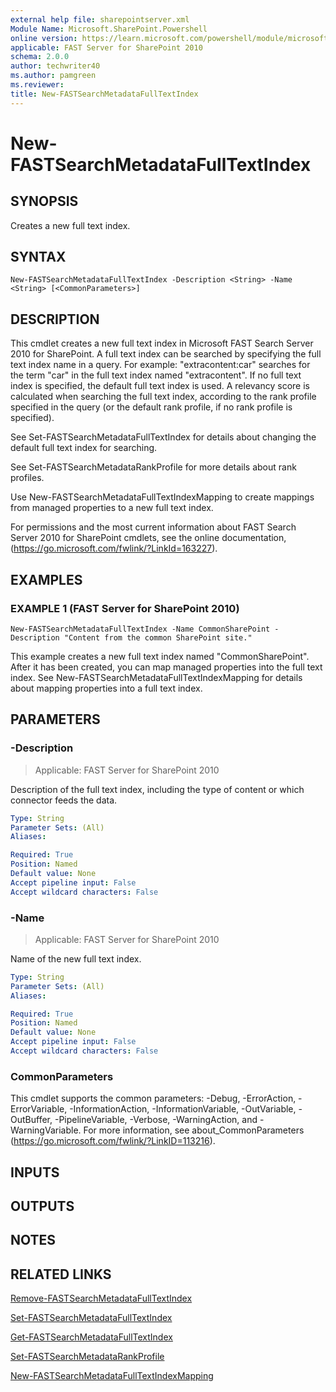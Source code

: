 ```yaml
---
external help file: sharepointserver.xml
Module Name: Microsoft.SharePoint.Powershell
online version: https://learn.microsoft.com/powershell/module/microsoft.sharepoint.powershell/new-fastsearchmetadatafulltextindex
applicable: FAST Server for SharePoint 2010
schema: 2.0.0
author: techwriter40
ms.author: pamgreen
ms.reviewer:
title: New-FASTSearchMetadataFullTextIndex
---
```


# New-FASTSearchMetadataFullTextIndex

## SYNOPSIS
Creates a new full text index.

## SYNTAX

```
New-FASTSearchMetadataFullTextIndex -Description <String> -Name <String> [<CommonParameters>]
```

## DESCRIPTION
This cmdlet creates a new full text index in Microsoft FAST Search Server 2010 for SharePoint.
A full text index can be searched by specifying the full text index name in a query.
For example: "extracontent:car" searches for the term "car" in the full text index named "extracontent".
If no full text index is specified, the default full text index is used.
A relevancy score is calculated when searching the full text index, according to the rank profile specified in the query (or the default rank profile, if no rank profile is specified).

See Set-FASTSearchMetadataFullTextIndex for details about changing the default full text index for searching.

See Set-FASTSearchMetadataRankProfile for more details about rank profiles.

Use New-FASTSearchMetadataFullTextIndexMapping to create mappings from managed properties to a new full text index.

For permissions and the most current information about FAST Search Server 2010 for SharePoint cmdlets, see the online documentation, (https://go.microsoft.com/fwlink/?LinkId=163227).

## EXAMPLES

### EXAMPLE 1 (FAST Server for SharePoint 2010)
```
New-FASTSearchMetadataFullTextIndex -Name CommonSharePoint -Description "Content from the common SharePoint site."
```

This example creates a new full text index named "CommonSharePoint".
After it has been created, you can map managed properties into the full text index.
See New-FASTSearchMetadataFullTextIndexMapping for details about mapping properties into a full text index.

## PARAMETERS

### -Description

> Applicable: FAST Server for SharePoint 2010

Description of the full text index, including the type of content or which connector feeds the data.

```yaml
Type: String
Parameter Sets: (All)
Aliases:

Required: True
Position: Named
Default value: None
Accept pipeline input: False
Accept wildcard characters: False
```

### -Name

> Applicable: FAST Server for SharePoint 2010

Name of the new full text index.

```yaml
Type: String
Parameter Sets: (All)
Aliases:

Required: True
Position: Named
Default value: None
Accept pipeline input: False
Accept wildcard characters: False
```

### CommonParameters
This cmdlet supports the common parameters: -Debug, -ErrorAction, -ErrorVariable, -InformationAction, -InformationVariable, -OutVariable, -OutBuffer, -PipelineVariable, -Verbose, -WarningAction, and -WarningVariable. For more information, see about_CommonParameters (https://go.microsoft.com/fwlink/?LinkID=113216).

## INPUTS

## OUTPUTS

## NOTES

## RELATED LINKS

[Remove-FASTSearchMetadataFullTextIndex](Remove-FASTSearchMetadataFullTextIndex.md)

[Set-FASTSearchMetadataFullTextIndex](Set-FASTSearchMetadataFullTextIndex.md)

[Get-FASTSearchMetadataFullTextIndex](Get-FASTSearchMetadataFullTextIndex.md)

[Set-FASTSearchMetadataRankProfile](Set-FASTSearchMetadataRankProfile.md)

[New-FASTSearchMetadataFullTextIndexMapping](New-FASTSearchMetadataFullTextIndexMapping.md)
